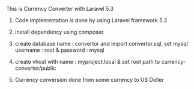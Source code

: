 
This is Currency Converter with Laravel 5.3

1) Code implementation is done by using Laravel framework 5.3

2) install dependency using composer.

3) create database name : convertor  and import convertor.sql, set mysql username : root & password : mysql

4) create vhost with name : myproject.local & set root path to currency-convertor/public

5) Currency conversion done from some currency to US Doller
